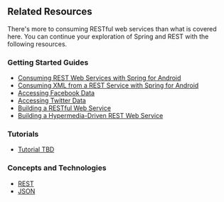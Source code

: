 ## Related Resources

There's more to consuming RESTful web services than what is covered here. You can continue your exploration of Spring and REST with the following resources.

### Getting Started Guides

* [Consuming REST Web Services with Spring for Android][gs-consuming-rest-android]
* [Consuming XML from a REST Service with Spring for Android][gs-consuming-rest-xml-android]
* [Accessing Facebook Data][gs-accessing-facebook]
* [Accessing Twitter Data][gs-accessing-twitter]
* [Building a RESTful Web Service][gs-rest-service]
* [Building a Hypermedia-Driven REST Web Service][gs-rest-hateoas]

[gs-rest-service]: /guides/gs/rest-service/
[gs-consuming-rest-android]: /guides/gs/consuming-rest-android/
[gs-rest-hateoas]: /guides/gs/rest-hateoas/
[gs-consuming-rest-xml-android]: /guides/gs/consuming-rest-xml-android/
[gs-accessing-facebook]: /guides/gs/accessing-facebook/
[gs-accessing-twitter]: /guides/gs/accessing-twitter/

### Tutorials

* [Tutorial TBD][tut-tbd]

[tut-tbd]: /guides/tutorials/tbd

### Concepts and Technologies

* [REST][u-rest]
* [JSON][u-json]

[u-rest]: /understanding/rest
[u-json]: /understanding/json
